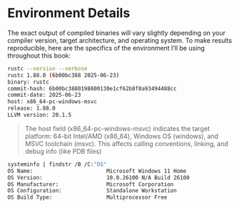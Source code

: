 # Environment Details

The exact output of compiled binaries will vary slightly depending on your compiler version, target architecture, and operating system. To make results reproducible, here are the specifics of the environment I’ll be using throughout this book:

```sh
rustc --version --verbose
rustc 1.88.0 (6b00bc388 2025-06-23)
binary: rustc
commit-hash: 6b00bc3880198600130e1cf62b8f8a93494488cc
commit-date: 2025-06-23
host: x86_64-pc-windows-msvc
release: 1.88.0
LLVM version: 20.1.5
```

> The host field (x86_64-pc-windows-msvc) indicates the target platform: 64-bit Intel/AMD (x86_64), Windows OS (windows), and MSVC toolchain (msvc). This affects calling conventions, linking, and debug info (like PDB files)

```sh
systeminfo | findstr /B /C:"OS"
OS Name:                       Microsoft Windows 11 Home
OS Version:                    10.0.26100 N/A Build 26100
OS Manufacturer:               Microsoft Corporation
OS Configuration:              Standalone Workstation
OS Build Type:                 Multiprocessor Free
```